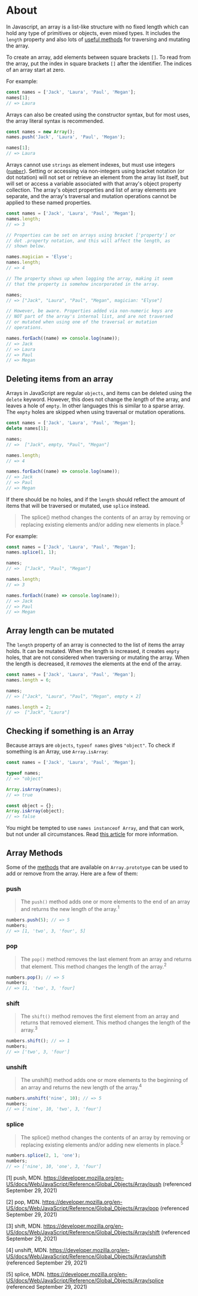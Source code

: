 # About

In Javascript, an array is a list-like structure with no fixed length which can hold any type of primitives or objects, even mixed types. It includes the `length` property and also lots of [useful methods][array-docs] for traversing and mutating the array.

To create an array, add elements between square brackets `[]`. To read from the array, put the index in square brackets `[]` after the identifier. The indices of an array start at zero.

For example:

```javascript
const names = ['Jack', 'Laura', 'Paul', 'Megan'];
names[1];
// => Laura
```

Arrays can also be created using the constructor syntax, but for most uses, the array literal syntax is recommended.

```javascript
const names = new Array();
names.push('Jack', 'Laura', 'Paul', 'Megan');

names[1];
// => Laura
```

Arrays cannot use `strings` as element indexes, but must use integers ([`number`][concept-numbers]).
Setting or accessing via non-integers using bracket notation (or dot notation) will not set or retrieve an element from the array list itself, but will set or access a variable associated with that array's object property collection.
The array's object properties and list of array elements are separate, and the array's traversal and mutation operations cannot be applied to these named properties.

```javascript
const names = ['Jack', 'Laura', 'Paul', 'Megan'];
names.length;
// => 3

// Properties can be set on arrays using bracket ['property'] or
// dot .property notation, and this will affect the length, as
// shown below.

names.magician = 'Elyse';
names.length;
// => 4

// The property shows up when logging the array, making it seem
// that the property is somehow incorporated in the array.

names;
// => ["Jack", "Laura", "Paul", "Megan", magician: "Elyse"]

// However, be aware. Properties added via non-numeric keys are
// NOT part of the array's internal list, and are not traversed
// or mutated when using one of the traversal or mutation
// operations.

names.forEach((name) => console.log(name));
// => Jack
// => Laura
// => Paul
// => Megan
```

## Deleting items from an array

Arrays in JavaScript are regular `objects`, and items can be deleted using the `delete` keyword.
However, this does not change the _length_ of the array, and leaves a hole of `empty`.
In other languages this is similar to a sparse array.
The `empty` holes are skipped when using traversal or mutation operations.

```javascript
const names = ['Jack', 'Laura', 'Paul', 'Megan'];
delete names[1];

names;
// =>  ["Jack", empty, "Paul", "Megan"]

names.length;
// => 4

names.forEach((name) => console.log(name));
// => Jack
// => Paul
// => Megan
```

If there should be no holes, and if the `length` should reflect the amount of items that will be traversed or mutated, use `splice` instead.

> The splice() method changes the contents of an array by removing or replacing existing elements and/or adding new elements in place.<sup>5</sup>

For example:

```javascript
const names = ['Jack', 'Laura', 'Paul', 'Megan'];
names.splice(1, 1);

names;
// =>  ["Jack", "Paul", "Megan"]

names.length;
// => 3

names.forEach((name) => console.log(name));
// => Jack
// => Paul
// => Megan
```

## Array length can be mutated

The `length` property of an array is connected to the list of items the array holds.
It can be mutated.
When the length is increased, it creates `empty` holes, that are not considered when traversing or mutating the array.
When the length is decreased, it _removes_ the elements at the end of the array.

```javascript
const names = ['Jack', 'Laura', 'Paul', 'Megan'];
names.length = 6;

names;
// => ["Jack", "Laura", "Paul", "Megan", empty × 2]

names.length = 2;
// =>  ["Jack", "Laura"]
```

## Checking if something is an Array

Because arrays are `objects`, `typeof names` gives `"object"`.
To check if something is an Array, use `Array.isArray`:

```javascript
const names = ['Jack', 'Laura', 'Paul', 'Megan'];

typeof names;
// => "object"

Array.isArray(names);
// => true

const object = {};
Array.isArray(object);
// => false
```

You might be tempted to use `names instanceof Array`, and that can work, but not under all circumstances.
Read [this article][instanceof-vs-array-is-array] for more information.

## Array Methods

Some of the [methods][array_methods] that are available on `Array.prototype` can be used to add or remove from the array. Here are a few of them:

### push

> The `push()` method adds one or more elements to the end of an array and returns the new length of the array.<sup>1</sup>

```javascript
numbers.push(5); // => 5
numbers;
// => [1, 'two', 3, 'four', 5]
```

### pop

> The `pop()` method removes the last element from an array and returns that element. This method changes the length of the array.<sup>2</sup>

```javascript
numbers.pop(); // => 5
numbers;
// => [1, 'two', 3, 'four]
```

### shift

> The `shift()` method removes the first element from an array and returns that removed element. This method changes the length of the array.<sup>3</sup>

```javascript
numbers.shift(); // => 1
numbers;
// => ['two', 3, 'four']
```

### unshift

> The unshift() method adds one or more elements to the beginning of an array and returns the new length of the array.<sup>4</sup>

```javascript
numbers.unshift('nine', 10); // => 5
numbers;
// => ['nine', 10, 'two', 3, 'four']
```

### splice

> The splice() method changes the contents of an array by removing or replacing existing elements and/or adding new elements in place.<sup>5</sup>

```javascript
numbers.splice(2, 1, 'one');
numbers;
// => ['nine', 10, 'one', 3, 'four']
```

[1] push, MDN. https://developer.mozilla.org/en-US/docs/Web/JavaScript/Reference/Global_Objects/Array/push (referenced September 29, 2021)

[2] pop, MDN. https://developer.mozilla.org/en-US/docs/Web/JavaScript/Reference/Global_Objects/Array/pop (referenced September 29, 2021)

[3] shift, MDN. https://developer.mozilla.org/en-US/docs/Web/JavaScript/Reference/Global_Objects/Array/shift (referenced September 29, 2021)

[4] unshift, MDN. https://developer.mozilla.org/en-US/docs/Web/JavaScript/Reference/Global_Objects/Array/unshift (referenced September 29, 2021)

[5] splice, MDN. https://developer.mozilla.org/en-US/docs/Web/JavaScript/Reference/Global_Objects/Array/splice (referenced September 29, 2021)

[array-docs]: https://developer.mozilla.org/en-US/docs/Web/JavaScript/Reference/Global_Objects/Array#Instance_methods
[concept-numbers]: /tracks/javascript/concepts/numbers
[instanceof-vs-array-is-array]: https://web.mit.edu/jwalden/www/isArray.html
[array_methods]: https://developer.mozilla.org/en-US/docs/Web/JavaScript/Reference/Global_Objects/Array
